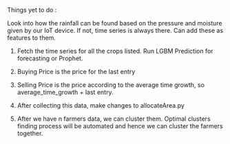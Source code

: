 Things yet to do : 

Look into how the rainfall can be found based on the pressure and moisture given by our IoT device. If not, time series is always there. Can add these as features to them.
1) Fetch the time series for all the crops listed. Run LGBM Prediction for forecasting or Prophet.

2) Buying Price is the price for the last entry 

3) Selling Price is the price according to the average time growth, so average_time_growth + last entry.

4) After collecting this data, make changes to allocateArea.py 

5) After we have n farmers data, we can cluster them. Optimal clusters finding process will be automated and hence we can cluster the farmers together.

